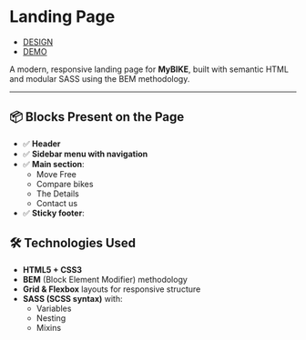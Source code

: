 # Landing Page

- [DESIGN](https://www.figma.com/file/NZQAIydtHo5QkINyGLHNcq/BIKE-New-Version?node-id=0%3A1)
- [DEMO](https://denispitsul.github.io/layout_MyBike/)

A modern, responsive landing page for **MyBIKE**, built with semantic HTML and modular SASS using the BEM methodology.

---

## 📦 Blocks Present on the Page

- ✅ **Header**
- ✅ **Sidebar menu with navigation**
- ✅ **Main section**:
  - Move Free
  - Compare bikes
  - The Details
  - Contact us
- ✅ **Sticky footer**:

## 🛠 Technologies Used

- **HTML5 + CSS3**
- **BEM** (Block Element Modifier) methodology
- **Grid & Flexbox** layouts for responsive structure
- **SASS (SCSS syntax)** with:
  - Variables
  - Nesting
  - Mixins
